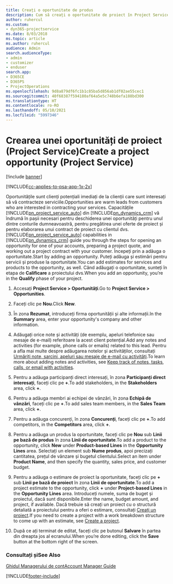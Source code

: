 ```yaml
---
title: Creați o oportunitate de produs
description: Cum să creați o oportunitate de proiect în Project Service
author: ruhercul
ms.custom:
- dyn365-projectservice
ms.date: 8/03/2018
ms.topic: article
ms.author: ruhercul
audience: Admin
search.audienceType:
- admin
- customizer
- enduser
search.app:
- D365CE
- D365PS
- ProjectOperations
ms.openlocfilehash: 9d8a879df6fc1b1c85ba5d856ab1df02ae55cec1
ms.sourcegitcommit: 40f68387f594180af64a5e5c748b6efa188bd300
ms.translationtype: HT
ms.contentlocale: ro-RO
ms.lasthandoff: 05/10/2021
ms.locfileid: "5997346"
---
```

# <a name="create-a-project-opportunity-project-service"></a><span data-ttu-id="2f494-103">Crearea unei oportunități de proiect (Project Service)</span><span class="sxs-lookup"><span data-stu-id="2f494-103">Create a project opportunity (Project Service)</span></span>

[!include [banner](../includes/psa-now-project-operations.md)]

[!INCLUDE[cc-applies-to-psa-app-1x-2x](../includes/cc-applies-to-psa-app-1x-2x.md)]

<span data-ttu-id="2f494-104">Oportunitățile sunt clienți potențiali imediați de la clienții care sunt interesați să vă contracteze serviciile.</span><span class="sxs-lookup"><span data-stu-id="2f494-104">Opportunities are warm leads from customers who are interested in contracting your services.</span></span> <span data-ttu-id="2f494-105">Capacitățile [!INCLUDE[pn_project_service_auto](../includes/pn-project-service-auto.md)] din [!INCLUDE[pn_dynamics_crm](../includes/pn-dynamics-crm.md)] vă îndrumă în pașii necesari pentru deschiderea unei oportunități pentru unul dintre conturile dumneavoastră, pentru pregătirea unei oferte de proiect și pentru elaborarea unui contract de proiect cu clientul dvs.</span><span class="sxs-lookup"><span data-stu-id="2f494-105">[!INCLUDE[pn_project_service_auto](../includes/pn-project-service-auto.md)] capabilities in [!INCLUDE[pn_dynamics_crm](../includes/pn-dynamics-crm.md)] guide you through the steps for opening an opportunity for one of your accounts, preparing a project quote, and working out a project contract with your customer.</span></span> <span data-ttu-id="2f494-106">Începeți prin a adăuga o oportunitate.</span><span class="sxs-lookup"><span data-stu-id="2f494-106">Start by adding an opportunity.</span></span> <span data-ttu-id="2f494-107">Puteți adăuga și estimări pentru servicii și produse la oportunitate.</span><span class="sxs-lookup"><span data-stu-id="2f494-107">You can add estimates for services and products to the opportunity, as well.</span></span> <span data-ttu-id="2f494-108">Când adăugați o oportunitate, sunteți în etapa de **Calificare** a proiectului dvs.</span><span class="sxs-lookup"><span data-stu-id="2f494-108">When you add an opportunity, you’re in the **Qualify** phase of your project.</span></span>  
  
1.  <span data-ttu-id="2f494-109">Accesați **Project Service > Oportunități**.</span><span class="sxs-lookup"><span data-stu-id="2f494-109">Go to **Project Service > Opportunities**.</span></span>  
  
2.  <span data-ttu-id="2f494-110">Faceți clic pe **Nou**.</span><span class="sxs-lookup"><span data-stu-id="2f494-110">Click **New**.</span></span>  
  
3.  <span data-ttu-id="2f494-111">În zona **Rezumat**, introduceți firma oportunității și alte informații.</span><span class="sxs-lookup"><span data-stu-id="2f494-111">In the **Summary** area, enter your opportunity's company and other information.</span></span>  
  
4.  <span data-ttu-id="2f494-112">Adăugați orice note și activități (de exemplu, apeluri telefonice sau mesaje de e-mail) referitoare la acest client potențial.</span><span class="sxs-lookup"><span data-stu-id="2f494-112">Add any notes and activities (for example, phone calls or emails) related to this lead.</span></span> <span data-ttu-id="2f494-113">Pentru a afla mai multe despre adăugarea notelor și activităților, consultați [Urmăriți note, sarcini, apeluri sau mesaje de e-mail cu activități](/dynamics365/customerengagement/on-premises/basics/work-with-activities).</span><span class="sxs-lookup"><span data-stu-id="2f494-113">To learn more about adding notes and activities, see [Keep track of notes, tasks, calls, or email with activities](/dynamics365/customerengagement/on-premises/basics/work-with-activities).</span></span>  
  
5.  <span data-ttu-id="2f494-114">Pentru a adăuga participanți direct interesați, în zona **Participanți direct interesați**, faceți clic pe **+**.</span><span class="sxs-lookup"><span data-stu-id="2f494-114">To add stakeholders, in the **Stakeholders** area, click **+**.</span></span>  
  
6.  <span data-ttu-id="2f494-115">Pentru a adăuga membri ai echipei de vânzări, în zona **Echipă de vânzări**, faceți clic pe **+**.</span><span class="sxs-lookup"><span data-stu-id="2f494-115">To add sales team members, in the **Sales Team** area, click **+**.</span></span>  
  
7.  <span data-ttu-id="2f494-116">Pentru a adăuga concurenți, în zona **Concurenți**, faceți clic pe **+**.</span><span class="sxs-lookup"><span data-stu-id="2f494-116">To add competitors, in the **Competitors** area, click **+**.</span></span>  
  
8.  <span data-ttu-id="2f494-117">Pentru a adăuga un produs la oportunitate, faceți clic pe **Nou** sub **Linii pe bază de produs** în zona **Linii de oportunitate**.</span><span class="sxs-lookup"><span data-stu-id="2f494-117">To add a product to the opportunity, click **New** under **Product-based Lines** in the **Opportunity Lines** area.</span></span> <span data-ttu-id="2f494-118">Selectați un element sub **Nume produs**, apoi precizați cantitatea, prețul de vânzare și bugetul clientului.</span><span class="sxs-lookup"><span data-stu-id="2f494-118">Select an item under **Product Name**, and then specify the quantity, sales price, and customer budget.</span></span>  
  
9. <span data-ttu-id="2f494-119">Pentru a adăuga o estimare de proiect la oportunitate, faceți clic pe **+** sub **Linii pe bază de proiect** în zona **Linii de oportunitate**.</span><span class="sxs-lookup"><span data-stu-id="2f494-119">To add a project estimate to the opportunity, click **+** under **Project-based Lines** in the **Opportunity Lines** area.</span></span> <span data-ttu-id="2f494-120">Introduceți numele, suma de buget și proiectul, dacă sunt disponibile.</span><span class="sxs-lookup"><span data-stu-id="2f494-120">Enter the name, budget amount, and project, if available.</span></span> <span data-ttu-id="2f494-121">Dacă trebuie să creați un proiect cu o structură detaliată a proiectului pentru a oferi o estimare, consultați [Creați un proiect](../psa/create-project.md).</span><span class="sxs-lookup"><span data-stu-id="2f494-121">If you need to create a project with a work breakdown structure to come up with an estimate, see [Create a project](../psa/create-project.md).</span></span>  
  
10. <span data-ttu-id="2f494-122">După ce ați terminat de editat, faceți clic pe butonul **Salvare** în partea din dreapta jos al ecranului.</span><span class="sxs-lookup"><span data-stu-id="2f494-122">When you’re done editing, click the **Save** button at the bottom right of the screen.</span></span>  
  
### <a name="see-also"></a><span data-ttu-id="2f494-123">Consultați și</span><span class="sxs-lookup"><span data-stu-id="2f494-123">See Also</span></span>  
 [<span data-ttu-id="2f494-124">Ghidul Managerului de cont</span><span class="sxs-lookup"><span data-stu-id="2f494-124">Account Manager Guide</span></span>](../psa/account-manager-guide.md)


[!INCLUDE[footer-include](../includes/footer-banner.md)]